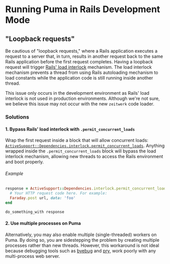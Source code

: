 # Running Puma in Rails Development Mode

## "Loopback requests" 

Be cautious of "loopback requests," where a Rails application executes a request to a server that, in turn, results in another request back to the same Rails application before the first request completes. Having a loopback request will trigger [Rails' load interlock](https://guides.rubyonrails.org/threading_and_code_execution.html#load-interlock) mechanism. The load interlock mechanism prevents a thread from using Rails autoloading mechanism to load constants while the application code is still running inside another thread.

This issue only occurs in the development environment as Rails' load interlock is not used in production environments. Although we're not sure, we believe this issue may not occur with the new `zeitwerk` code loader.

### Solutions

#### 1. Bypass Rails' load interlock with `.permit_concurrent_loads`

Wrap the first request inside a block that will allow concurrent loads: [`ActiveSupport::Dependencies.interlock.permit_concurrent_loads`](https://guides.rubyonrails.org/threading_and_code_execution.html#permit-concurrent-loads). Anything wrapped inside the `.permit_concurrent_loads` block will bypass the load interlock mechanism, allowing new threads to access the Rails environment and boot properly. 

###### Example 

```ruby
response = ActiveSupport::Dependencies.interlock.permit_concurrent_loads do
  # Your HTTP request code here. For example:
  Faraday.post url, data: 'foo'
end

do_something_with response
```

####  2. Use multiple processes on Puma

Alternatively, you may also enable multiple (single-threaded) workers on Puma. By doing so, you are sidestepping the problem by creating multiple processes rather than new threads. However, this workaround is not ideal because debugging tools such as [byebug](https://github.com/deivid-rodriguez/byebug/issues/487) and [pry](https://github.com/pry/pry/issues/2153), work poorly with any multi-process web server. 
